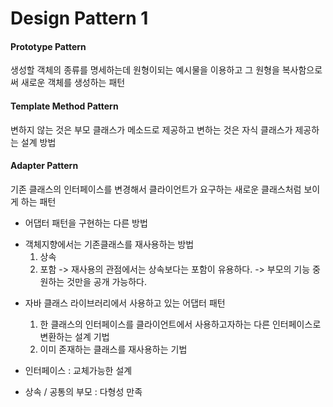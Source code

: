 # Design Pattern 1

#### Prototype Pattern
생성할 객체의 종류를 명세하는데 원형이되는 예시물을 이용하고 그 원형을 복사함으로써 새로운 객체를 생성하는 패턴

#### Template Method Pattern
변하지 않는 것은 부모 클래스가 메소드로 제공하고 변하는 것은 자식 클래스가 제공하는 설계 방법

#### Adapter Pattern
기존 클래스의 인터페이스를 변경해서 클라이언트가 요구하는 새로운 클래스처럼 보이게 하는 패턴

* 어댑터 패턴을 구현하는 다른 방법
- 객체지향에서는 기존클래스를 재사용하는 방법
	1. 상속
	2. 포함
-> 재사용의 관점에서는 상속보다는 포함이 유용하다.
-> 부모의 기능 중 원하는 것만을 공개 가능하다.

* 자바 클래스 라이브러리에서 사용하고 있는 어댑터 패턴
	1. 한 클래스의 인터페이스를 클라이언트에서 사용하고자하는 다른 인터페이스로 변환하는 설계 기법
	2. 이미 존재하는 클래스를 재사용하는 기법

* 인터페이스 : 교체가능한 설계
* 상속 / 공통의 부모 : 다형성 만족 
